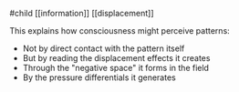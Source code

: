#child [[information]] [[displacement]]

This explains how consciousness might perceive patterns:

- Not by direct contact with the pattern itself
- But by reading the displacement effects it creates
- Through the "negative space" it forms in the field
- By the pressure differentials it generates
